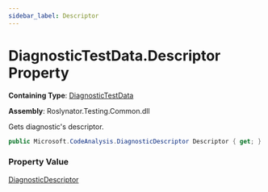```yaml
---
sidebar_label: Descriptor
---
```


# DiagnosticTestData\.Descriptor Property

**Containing Type**: [DiagnosticTestData](../index.md)

**Assembly**: Roslynator\.Testing\.Common\.dll

  
Gets diagnostic's descriptor\.

```csharp
public Microsoft.CodeAnalysis.DiagnosticDescriptor Descriptor { get; }
```

### Property Value

[DiagnosticDescriptor](https://docs.microsoft.com/en-us/dotnet/api/microsoft.codeanalysis.diagnosticdescriptor)

